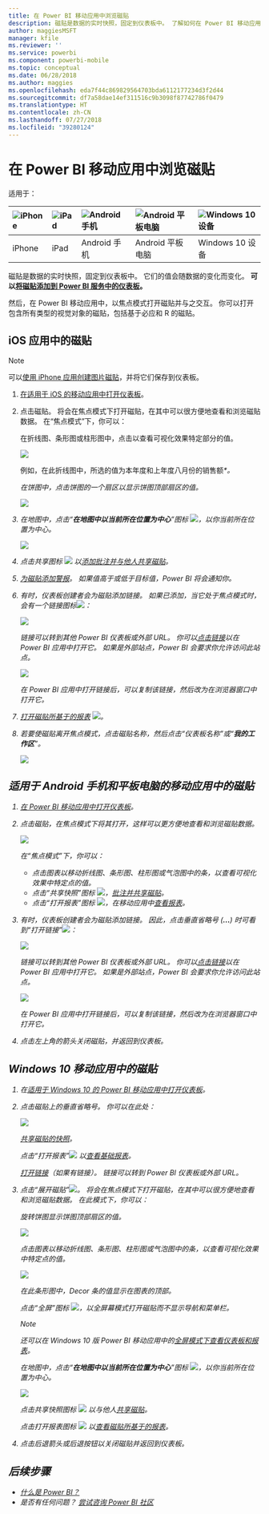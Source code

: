 ```yaml
---
title: 在 Power BI 移动应用中浏览磁贴
description: 磁贴是数据的实时快照，固定到仪表板中。 了解如何在 Power BI 移动应用中与磁贴进行交互。
author: maggiesMSFT
manager: kfile
ms.reviewer: ''
ms.service: powerbi
ms.component: powerbi-mobile
ms.topic: conceptual
ms.date: 06/28/2018
ms.author: maggies
ms.openlocfilehash: eda7f44c869829564703bda6112177234d3f2d44
ms.sourcegitcommit: df7a58dae14ef311516c9b3098f87742786f0479
ms.translationtype: HT
ms.contentlocale: zh-CN
ms.lasthandoff: 07/27/2018
ms.locfileid: "39280124"
---
```

# <a name="explore-tiles-in-the-power-bi-mobile-apps"></a>在 Power BI 移动应用中浏览磁贴
适用于：

| ![iPhone](media/mobile-tiles-in-the-mobile-apps/iphone-logo-50-px.png) | ![iPad](media/mobile-tiles-in-the-mobile-apps/ipad-logo-50-px.png) | ![Android 手机](media/mobile-tiles-in-the-mobile-apps/android-phone-logo-50-px.png) | ![Android 平板电脑](media/mobile-tiles-in-the-mobile-apps/android-tablet-logo-50-px.png) | ![Windows 10 设备](media/mobile-tiles-in-the-mobile-apps/win-10-logo-50-px.png) |
|:--- |:--- |:--- |:--- |:--- |
| iPhone |iPad |Android 手机 |Android 平板电脑 |Windows 10 设备 |

磁贴是数据的实时快照，固定到仪表板中。 它们的值会随数据的变化而变化。 **可以[将磁贴添加到 Power BI 服务中的仪表板](service-dashboard-tiles.md)。** 

然后，在 Power BI 移动应用中，以焦点模式打开磁贴并与之交互。 你可以打开包含所有类型的视觉对象的磁贴，包括基于必应和 R 的磁贴。

## <a name="tiles-in-the-ios-apps"></a>iOS 应用中的磁贴
> [!NOTE]
> 可以[使用 iPhone 应用创建图片磁贴](mobile-iphone-app-get-started.md)，并将它们保存到仪表板。
> 
> 

1. [在适用于 iOS 的移动应用中打开仪表板](mobile-apps-view-dashboard.md)。
2. 点击磁贴。 将会在焦点模式下打开磁贴，在其中可以很方便地查看和浏览磁贴数据。 在“焦点模式”下，你可以：
   
   在折线图、条形图或柱形图中，点击以查看可视化效果特定部分的值。
   
    ![](media/mobile-tiles-in-the-mobile-apps/power-bi-iphone-line-tile-values.png)
   
   例如，在此折线图中，所选的值为本年度和上年度八月份的销售额<em>*。  
   
   在饼图中，点击饼图的一个扇区以显示饼图顶部扇区的值。  
   
   ![](media/mobile-tiles-in-the-mobile-apps/power-bi-ipad-tile-pie.png)
3. 在地图中，点击“**在地图中以当前所在位置为中心**”图标 ![](media/mobile-tiles-in-the-mobile-apps/power-bi-center-map-icon.png)，以你当前所在位置为中心。
   
     ![](media/mobile-tiles-in-the-mobile-apps/power-bi-ipad-center-map.png)
4. 点击共享图标 ![](media/mobile-tiles-in-the-mobile-apps/power-bi-iphone-share-icon.png) 以[添加批注并与他人共享磁贴](mobile-annotate-and-share-a-tile-from-the-mobile-apps.md)。
5. [为磁贴添加警报](mobile-set-data-alerts-in-the-mobile-apps.md)。 如果值高于或低于目标值，Power BI 将会通知你。
6. 有时，仪表板创建者会为磁贴添加链接。 如果已添加，当它处于焦点模式时，会有一个链接图标![](media/mobile-tiles-in-the-mobile-apps/power-bi-iphone-link-icon.png)：
   
    ![](media/mobile-tiles-in-the-mobile-apps/power-bi-iphone-tile-link.png)
   
    链接可以转到其他 Power BI 仪表板或外部 URL。 你可以[点击链接](service-dashboard-edit-tile.md#hyperlink)以在 Power BI 应用中打开它。 如果是外部站点，Power BI 会要求你允许访问此站点。
   
    ![](media/mobile-tiles-in-the-mobile-apps/pbi_andr_openlinkmessage.png)
   
    在 Power BI 应用中打开链接后，可以复制该链接，然后改为在浏览器窗口中打开它。
7. [打开磁贴所基于的报表](mobile-reports-in-the-mobile-apps.md) ![](media/mobile-tiles-in-the-mobile-apps/power-bi-ipad-open-report-icon.png)。
8. 若要使磁贴离开焦点模式，点击磁贴名称，然后点击“仪表板名称”或“**我的工作区**”。
   
    ![](media/mobile-tiles-in-the-mobile-apps/power-bi-ipad-tile-breadcrumb.png)

## <a name="tiles-in-the-mobile-app-for-android-phones-and-tablets"></a>适用于 Android 手机和平板电脑的移动应用中的磁贴
1. [在 Power BI 移动应用中打开仪表板](mobile-apps-view-dashboard.md)。
2. 点击磁贴，在焦点模式下将其打开，这样可以更方便地查看和浏览磁贴数据。
   
   ![](media/mobile-tiles-in-the-mobile-apps/power-bi-android-tablet-tile.png)
   
    在“焦点模式”下，你可以：
   
   * 点击图表以移动折线图、条形图、柱形图或气泡图中的条，以查看可视化效果中特定点的值。  
   * 点击“共享快照”图标 ![](media/mobile-tiles-in-the-mobile-apps/pbi_andr_sharesnapicon.png)，[批注并共享磁贴](mobile-annotate-and-share-a-tile-from-the-mobile-apps.md)。
   * 点击“打开报表”图标 ![](media/mobile-tiles-in-the-mobile-apps/power-bi-android-tablet-open-report-icon.png)，在移动应用中[查看报表](mobile-reports-in-the-mobile-apps.md)。
3. 有时，仪表板创建者会为磁贴添加链接。 因此，点击垂直省略号 (**...**) 时可看到“打开链接”![](media/mobile-tiles-in-the-mobile-apps/power-bi-iphone-link-icon.png)：
   
    ![](media/mobile-tiles-in-the-mobile-apps/power-bi-android-tile-link.png)
   
    链接可以转到其他 Power BI 仪表板或外部 URL。 你可以[点击链接](service-dashboard-edit-tile.md#hyperlink)以在 Power BI 应用中打开它。 如果是外部站点，Power BI 会要求你允许访问此站点。
   
    ![](media/mobile-tiles-in-the-mobile-apps/pbi_andr_openlinkmessage.png)
   
    在 Power BI 应用中打开链接后，可以复制该链接，然后改为在浏览器窗口中打开它。
4. 点击左上角的箭头关闭磁贴，并返回到仪表板。

## <a name="tiles-in-the-windows-10-mobile-app"></a>Windows 10 移动应用中的磁贴
1. 在[适用于 Windows 10 的 Power BI 移动应用中打开仪表板](mobile-apps-view-dashboard.md)。
2. 点击磁贴上的垂直省略号。 你可以在此处： 
   
    ![](media/mobile-tiles-in-the-mobile-apps/pbi_win10tileellpslink.png)
   
    [共享磁贴的快照](mobile-windows-10-phone-app-get-started.md)。
   
    点击“打开报表”![](media/mobile-tiles-in-the-mobile-apps/power-bi-ipad-open-report-icon.png) 以[查看基础报表](mobile-reports-in-the-mobile-apps.md)。
   
    [打开链接](service-dashboard-edit-tile.md#hyperlink)（如果有链接）。 链接可以转到 Power BI 仪表板或外部 URL。
3. 点击“展开磁贴”![](media/mobile-tiles-in-the-mobile-apps/power-bi-windows-10-focus-mode-icon.png)。 将会在焦点模式下打开磁贴，在其中可以很方便地查看和浏览磁贴数据。 在此模式下，你可以：
   
   旋转饼图显示饼图顶部扇区的值。  
   
   ![](media/mobile-tiles-in-the-mobile-apps/power-bi-windows-10-pie-focus-mode.png)
   
   点击图表以移动折线图、条形图、柱形图或气泡图中的条，以查看可视化效果中特定点的值。  
   
   ![](media/mobile-tiles-in-the-mobile-apps/pbi_win10ph_bartile0316.png)
   
   在此条形图中，Decor 条的值显示在图表的顶部。
   
   点击“全屏”图标 ![](media/mobile-tiles-in-the-mobile-apps/power-bi-full-screen-icon.png)，以全屏幕模式打开磁贴而不显示导航和菜单栏。
   
   > [!NOTE]
   > 还可以在 Windows 10 版 Power BI 移动应用中的[全屏模式下查看仪表板和报表](mobile-windows-10-app-presentation-mode.md)。
   > 
   > 
   
   在地图中，点击“**在地图中以当前所在位置为中心**”图标 ![](media/mobile-tiles-in-the-mobile-apps/power-bi-center-map-icon.png)，以你当前所在位置为中心。
   
   ![](media/mobile-tiles-in-the-mobile-apps/power-bi-windows-10-center-map.png)
   
   点击共享快照图标 ![](media/mobile-tiles-in-the-mobile-apps/pbi_win10ph_shareicon.png) 以与他人[共享磁贴](mobile-windows-10-phone-app-get-started.md)。   
   
   点击打开报表图标 ![](media/mobile-tiles-in-the-mobile-apps/power-bi-ipad-open-report-icon.png) 以[查看磁贴所基于的报表](mobile-reports-in-the-mobile-apps.md)。 
4. 点击后退箭头或后退按钮以关闭磁贴并返回到仪表板。

## <a name="next-steps"></a>后续步骤
* [什么是 Power BI？](power-bi-overview.md)
* 是否有任何问题？ [尝试咨询 Power BI 社区](http://community.powerbi.com/)

